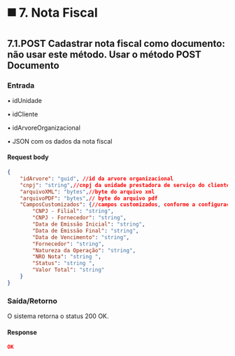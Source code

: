# ◼️ 7. Nota Fiscal

## 7.1.POST Cadastrar nota fiscal como documento: não usar este método. Usar o método POST Documento <a href="#id-7.1.post-api-notafiscal-importanotafiscal" id="id-7.1.post-api-notafiscal-importanotafiscal"></a>

### Entrada <a href="#entrada" id="entrada"></a>

• idUnidade

• idCliente

• idArvoreOrganizacional

• JSON com os dados da nota fiscal

#### **Request body**

```json
{
    "idArvore": "guid", //id da arvore organizacional
    "cnpj": "string",//cnpj da unidade prestadora de serviço do cliente
    "arquivoXML": "bytes",//byte do arquivo xml
    "arquivoPDF": "bytes",// byte do arquivo pdf
    "CamposCustomizados": {//campos customizados, conforme a configuração do idArvore informado.
        "CNPJ - Filial": "string",
        "CNPJ - Fornecedor": "string",
        "Data de Emissão Inicial": "string",
        "Data de Emissão Final": "string",
        "Data de Vencimento": "string",
        "Fornecedor": "string",
        "Natureza da Operação": "string",
        "NRO Nota": "string ",
        "Status": "string ",
        "Valor Total": "string"
    }
}
```

### Saída/Retorno <a href="#saida-retorno" id="saida-retorno"></a>

O sistema retorna o status 200 OK.

#### **Response**

```json
OK
```
